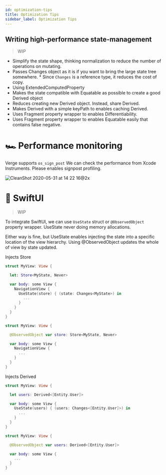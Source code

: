 ```yaml
---
id: optimization-tips
title: Optimization Tips
sidebar_label: Optimization Tips
---
```


## Writing high-performance state-management

> WIP

- Simplify the state shape, thinking normalization to reduce the number of operations on mutating.
- Passes Changes object as it is if you want to bring the large state tree somewhere. \* Since `Changes` is a reference type, it reduces the cost of copy.
- Using ExtendedComputedProperty
- Makes the state compatible with Equatable as possible to create a good Derived object
- Reduces creating new Derived object. Instead, share Derived.
- Makes Derived with a simple keyPath to enables caching Derived.
- Uses Fragment property wrapper to enables Differentiability.
- Uses Fragment property wrapper to enables Equatable easily that contains false negative.

# 🏎 Performance monitoring

Verge supports `os_sign_post`
We can check the performance from Xcode Instruments.
Please enables signpost profiling.

![CleanShot 2020-05-31 at 14 22 16@2x](https://user-images.githubusercontent.com/1888355/83345130-80152c00-a34a-11ea-925a-6c6a609be102.png)

# 📱 SwiftUI

> WIP

To integrate SwiftUI, we can use `UseState` struct or `@ObservedObject` property wrapper.
UseState never doing memory allocations.

Either way is fine, but UseState enables injecting the state into a specific location of the view hierarchy.
Using @ObservedObject updates the whole of view by state updated.

Injects Store

```swift
struct MyView: View {

  let: Store<MyState, Never>

  var body: some View {
    NavigationView {
      UseState(store) { (state: Changes<MyState>) in
        ...
      }
    }
  }
}
```

```swift
struct MyView: View {

  @ObservedObject var store: Store<MyState, Never>

  var body: some View {
    NavigationView {
      ...
    }
  }
}
```

Injects Derived

```swift
struct MyView: View {

  let users: Derived<[Entity.User]>

  var body: some View {
    UseState(users) { (users: Changes<[Entity.User]>) in
      ...
    }
  }
}
```

```swift
struct MyView: View {

  @ObservedObject var users: Derived<[Entity.User]>

  var body: some View {
    ...
  }
}
```
